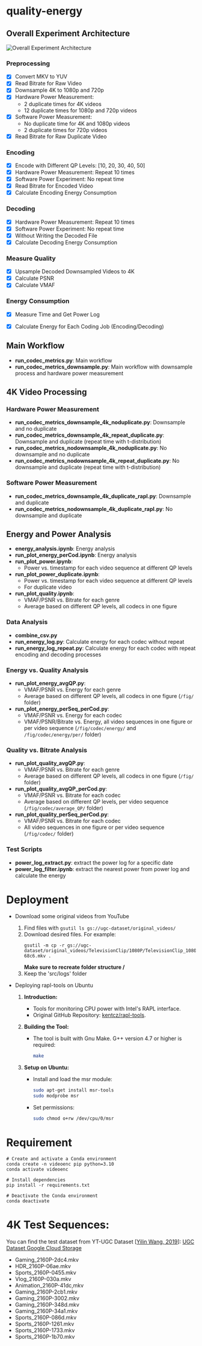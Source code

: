 # quality-energy

## Overall Experiment Architecture

![Overall Experiment Architecture](./energy_workflow.png)


### Preprocessing
- [x] Convert MKV to YUV
- [x] Read Bitrate for Raw Video
- [x] Downsample 4K to 1080p and 720p
- [x] Hardware Power Measurement: 
  - 2 duplicate times for 4K videos
  - 12 duplicate times for 1080p and 720p videos
- [x] Software Power Measurement: 
  - No duplicate time for 4K and 1080p videos
  - 2 duplicate times for 720p videos
- [x] Read Bitrate for Raw Duplicate Video

### Encoding  
- [x] Encode with Different QP Levels: [10, 20, 30, 40, 50]
- [x] Hardware Power Measurement: Repeat 10 times
- [x] Software Power Experiment: No repeat time
- [x] Read Bitrate for Encoded Video
- [x] Calculate Encoding Energy Consumption

### Decoding
- [x] Hardware Power Measurement: Repeat 10 times
- [x] Software Power Experiment: No repeat time
- [x] Without Writing the Decoded File
- [x] Calculate Decoding Energy Consumption

### Measure Quality
- [x] Upsample Decoded Downsampled Videos to 4K 
- [x] Calculate PSNR
- [x] Calculate VMAF

### Energy Consumption
- [x] Measure Time and Get Power Log
- [x] Calculate Energy for Each Coding Job (Encoding/Decoding)



## Main Workflow

- **run_codec_metrics.py**: Main workflow
- **run_codec_metrics_downsample.py**: Main workflow with downsample process and hardware power measurement

## 4K Video Processing

### Hardware Power Measurement

- **run_codec_metrics_downsample_4k_noduplicate.py**: Downsample and no duplicate
- **run_codec_metrics_downsample_4k_repeat_duplicate.py**: Downsample and duplicate (repeat time with t-distribution)
- **run_codec_metrics_nodownsample_4k_noduplicate.py**: No downsample and no duplicate
- **run_codec_metrics_nodownsample_4k_repeat_duplicate.py**: No downsample and duplicate (repeat time with t-distribution)

### Software Power Measurement

- **run_codec_metrics_downsample_4k_duplicate_rapl.py**: Downsample and duplicate
- **run_codec_metrics_nodownsample_4k_duplicate_rapl.py**: No downsample and duplicate


## Energy and Power Analysis

- **energy_analysis.ipynb**: Energy analysis
- **run_plot_energy_perCod.ipynb**: Energy analysis
- **run_plot_power.ipynb**: 
  - Power vs. timestamp for each video sequence at different QP levels
- **run_plot_power_duplicate.ipynb**: 
  - Power vs. timestamp for each video sequence at different QP levels
  - For duplicate video
- **run_plot_quality.ipynb**:
  - VMAF/PSNR vs. Bitrate for each genre
  - Average based on different QP levels, all codecs in one figure


### Data Analysis

- **combine_csv.py**
- **run_energy_log.py**: Calculate energy for each codec without repeat
- **run_energy_log_repeat.py**: Calculate energy for each codec with repeat encoding and decoding processes

### Energy vs. Quality Analysis

- **run_plot_energy_avgQP.py**: 
  - VMAF/PSNR vs. Energy for each genre
  - Average based on different QP levels, all codecs in one figure (`/fig/` folder)
- **run_plot_energy_perSeq_perCod.py**: 
  - VMAF/PSNR vs. Energy for each codec 
  - VMAF/PSNR/Bitrate vs. Energy, all video sequences in one figure or per video sequence (`/fig/codec/energy/` and `/fig/codec/energy/per/` folder)

### Quality vs. Bitrate Analysis

- **run_plot_quality_avgQP.py**: 
  - VMAF/PSNR vs. Bitrate for each genre
  - Average based on different QP levels, all codecs in one figure (`/fig/` folder)
- **run_plot_quality_avgQP_perCod.py**: 
  - VMAF/PSNR vs. Bitrate for each codec
  - Average based on different QP levels, per video sequence (`/fig/codec/average_QP/` folder)
- **run_plot_quality_perSeq_perCod.py**: 
  - VMAF/PSNR vs. Bitrate for each codec
  - All video sequences in one figure or per video sequence (`/fig/codec/` folder)

### Test Scripts
- **power_log_extract.py**: extract the power log for a specific date
- **power_log_filter.ipynb**: extract the nearest power from power log and calculate the energy


# Deployment
- Download some original videos from YouTube

  1. Find files with `gsutil ls gs://ugc-dataset/original_videos/`
  2. Download desired files. For example:
     ```
     gsutil -m cp -r gs://ugc-dataset/original_videos/TelevisionClip/1080P/TelevisionClip_1080P-68c6.mkv .
     ```
     **Make sure to recreate folder structure /<resolution>**
  3. Keep the 'src/logs' folder

  
- Deploying rapl-tools on Ubuntu

  1. **Introduction:**
     - Tools for monitoring CPU power with Intel's RAPL interface.
     - Original GitHub Repository: [kentcz/rapl-tools](https://github.com/kentcz/rapl-tools/).

  2. **Building the Tool:**
     - The tool is built with Gnu Make. G++ version 4.7 or higher is required:
       ```bash
       make
       ```

  3. **Setup on Ubuntu:**
     - Install and load the msr module:
       ```bash
       sudo apt-get install msr-tools
       sudo modprobe msr
       ```

     - Set permissions:
       ```bash
       sudo chmod o+rw /dev/cpu/0/msr
       ```

# Requirement
```
# Create and activate a Conda environment
conda create -n videoenc pip python=3.10
conda activate videoenc

# Install dependencies
pip install -r requirements.txt

# Deactivate the Conda environment
conda deactivate
```

   
# 4K Test Sequences:
You can find the test dataset from YT-UGC Dataset [[Yilin Wang, 2019][1]]:
[UGC Dataset Google Cloud Storage](https://console.cloud.google.com/storage/browser/ugc-dataset/original_videos;tab=objects?prefix=&forceOnObjectsSortingFiltering=false)

- Gaming_2160P-2dc4.mkv
- HDR_2160P-06ae.mkv
- Sports_2160P-0455.mkv
- Vlog_2160P-030a.mkv
- Animation_2160P-41dc,mkv
- Gaming_2160P-2cb1.mkv
- Gaming_2160P-3002.mkv 
- Gaming_2160P-348d.mkv
- Gaming_2160P-34a1.mkv 
- Sports_2160P-086d.mkv 
- Sports_2160P-1261.mkv 
- Sports_2160P-1733.mkv 
- Sports_2160P-1b70.mkv

[1]: https://arxiv.org/abs/1904.06457









